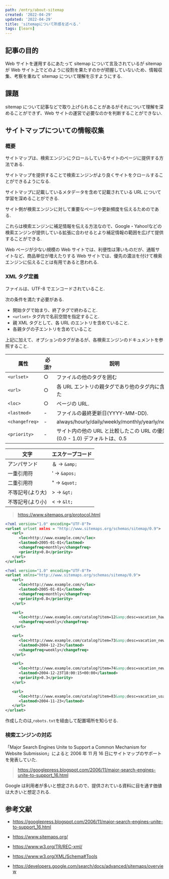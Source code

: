 ```yaml
---
path: /entry/about-sitemap
created: '2022-04-29'
updated: '2022-04-29'
title: 'sitemapについて所感を述べる.'
tags: [learn]
---
```


## 記事の目的

Web サイトを運用するにあたって sitemap について言及されているが sitemap が Web サイト上でどのように役割を果たすのかが把握していないため、情報収集、考察を重ねて sitemap について理解を示すようにする.

## 課題

sitemap について記事などで取り上げられることがあるがそれについて理解を深めることができず、Web サイトの運営で必要なのかを判断することができない.

## サイトマップについての情報収集

### 概要

サイトマップは、検索エンジンにクロールしているサイトのページに提供する方法である.

サイトマップを提供することで検索エンジンがより良くサイトをクロールすることができるようになる.

サイトマップに記載しているメタデータを含めて記載されている URL について学習を深めることができる.

サイト側が検索エンジンに対して重要なページや更新頻度を伝えるためのである.

これらは検索エンジンに補足情報を伝える方法なので、Google・Yahoo!などの検索エンジンが提供している拡張に合わせるとより補足情報の範囲を広げて提供することができる.

Web ページが少ない規模の Web サイトでは、利便性は薄いものだが、通販サイトなど、商品単位が増えたりする Web サイトでは、優先の濃淡を付けて検索エンジンに伝えることは有用であると思われる.

### XML タグ定義

ファイルは、UTF-8 でエンコードされていること.

次の条件を満たす必要がある.

- 開始タグで始まり、終了タグで終わること.
- `<urlset>` タグ内で名前空間を指定すること.
- 親 XML タグとして、各 URL のエントリを含めていること.
- 各親タグの子エントリを含めていること

上記に加えて、オプションのタグがあるが、各検索エンジンのドキュメントを参照すること.

| 属性           | 必須? | 説明                                                                        |
| -------------- | ----- | --------------------------------------------------------------------------- |
| `<urlset>`     | ○     | ファイルの他のタグを囲む                                                    |
| `<url>`        | ○     | 各 URL エントリの親タグであり他のタグ内に含めた                             |
| `<loc>`        | ○     | ページの URL.                                                               |
| `<lastmod>`    | -     | ファイルの最終更新日(YYYY-MM-DD).                                           |
| `<changefreq>` | -     | always/hourly/daily/weekly/monthly/yearly/never                             |
| `<priority>`   | -     | サイト内の他の URL と比較したこの URL の優先度(0.0 - 1.0) デフォルトは、0.5 |

| 文字             | エスケープコード |
| ---------------- | ---------------- |
| アンパサンド     | ＆ -> `&amp;`    |
| 一重引用符       | ' -> `&apos;`    |
| 二重引用符       | " -> `&quot;`    |
| 不等記号(より大) | > -> `&gt;`      |
| 不等記号(より小) | < -> `&lt;`      |

> https://www.sitemaps.org/protocol.html

```xml:title=single.xml
<?xml version="1.0" encoding="UTF-8"?>
<urlset urlset xmlns = "http://www.sitemaps.org/schemas/sitemap/0.9">
   <url>
      <loc>http://www.example.com/</loc>
      <lastmod>2005-01-01</lastmod>
      <changefreq>monthly</changefreq>
      <priority>0.8</priority>
   </url>
</urlset>
```

```xml:title=multiple.xml
<?xml version="1.0" encoding="UTF-8"?>
<urlset xmlns="http://www.sitemaps.org/schemas/sitemap/0.9">
   <url>
      <loc>http://www.example.com/</loc>
      <lastmod>2005-01-01</lastmod>
      <changefreq>monthly</changefreq>
      <priority>0.8</priority>
   </url>

   <url>
      <loc>http://www.example.com/catalog?item=12&amp;desc=vacation_hawaii</loc>
      <changefreq>weekly</changefreq>
   </url>

   <url>
      <loc>http://www.example.com/catalog?item=73&amp;desc=vacation_new_zealand</loc>
      <lastmod>2004-12-23</lastmod>
      <changefreq>weekly</changefreq>
   </url>

   <url>
      <loc>http://www.example.com/catalog?item=74&amp;desc=vacation_newfoundland</loc>
      <lastmod>2004-12-23T18:00:15+00:00</lastmod>
      <priority>0.3</priority>
   </url>

   <url>
      <loc>http://www.example.com/catalog?item=83&amp;desc=vacation_usa</loc>
      <lastmod>2004-11-23</lastmod>
   </url>
</urlset>
```

作成したのは,`robots.txt`を経由して配置場所を知らせる.

### 検索エンジンの対応

「Major Search Engines Unite to Support a Common Mechanism for Website Submission」によると 2006 年 11 月 16 日にサイトマップのサポートを発表していた.

> https://googlepress.blogspot.com/2006/11/major-search-engines-unite-to-support_16.html

Google は利用者が多いと想定されるので、提供されている資料に目を通す価値は大きいと想定される.

## 参考文献

- https://googlepress.blogspot.com/2006/11/major-search-engines-unite-to-support_16.html

- https://www.sitemaps.org/

- https://www.w3.org/TR/REC-xml/

- https://www.w3.org/XML/Schema#Tools

- https://developers.google.com/search/docs/advanced/sitemaps/overview
